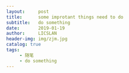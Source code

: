 ```yaml
---
layout:     post
title:      some improtant things need to do
subtitle:   do something
date:       2019-01-19
author:     LICSLAN
header-img: img/zjm.jpg
catalog: true
tags:
     - 随笔
     - do something
---
```

